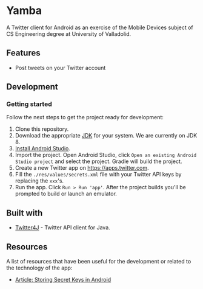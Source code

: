 # Yamba
A Twitter client for Android as an exercise of the Mobile Devices subject of CS Engineering degree at University of Valladolid.

## Features
- Post tweets on your Twitter account

## Development

### Getting started
Follow the next steps to get the project ready for development:
1. Clone this repository.
2. Download the appropriate [JDK](http://www.oracle.com/technetwork/java/javase/downloads/jdk8-downloads-2133151.html) for your system. We are currently on JDK 8.
3. [Install Android Studio](https://developer.android.com/sdk/index.html).
4. Import the project. Open Android Studio, click `Open an existing Android Studio project` and select the project. Gradle will build the project.
5. Create a new Twitter app on https://apps.twitter.com.
6. Fill the `./res/values/secrets.xml` file with your Twitter API keys by replacing the `xxx`'s.
7. Run the app. Click `Run > Run 'app'`. After the project builds you'll be prompted to build or launch an emulator.

## Built with
- [Twitter4J](http://twitter4j.org/en/index.html) - Twitter API client for Java.

## Resources
A list of resources that have been useful for the development or related to the technology of the app:
- [Article: Storing Secret Keys in Android](https://guides.codepath.com/android/Storing-Secret-Keys-in-Android)

